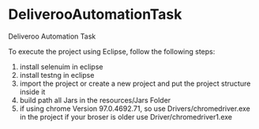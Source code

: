 # DeliverooAutomationTask
Deliveroo Automation Task


To execute the project using Eclipse, follow the following steps:
1. install selenuim in eclipse
2. install testng in eclipse 
3. import the project or create a new project and put the project structure inside it 
4. build path all Jars in the resources/Jars Folder
5. if using chrome Version 97.0.4692.71, so use Drivers/chromedriver.exe in the project if your broser is older use Driver/chromedriver1.exe
